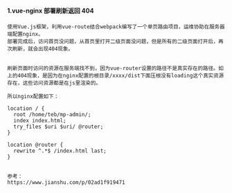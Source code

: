 #### 1.vue-nginx 部署刷新返回 404

    使用Vue.js框架，利用vue-route结合webpack编写了一个单页路由项目，运维协助在服务器端配置nginx。
    部署完成后，访问首页没问题，从首页里打开二级页面没问题，但是所有的二级页面打开后，再次刷新，就会出现404现象。


    刷新页面时访问的资源在服务端找不到，因为vue-router设置的路径不是真实存在的路径。如上的404现象，是因为在nginx配置的根目录/xxxx/dist下面压根没有loading这个真实资源存在，这些访问资源都是在js里渲染的。

    所以nginx配置如下：

    location / {
      root /home/teb/mp-admin/;
      index index.html;
      try_files $uri $uri/ @router;
    }

    location @router {
      rewrite ^.*$ /index.html last;
    }


    参考：
    https://www.jianshu.com/p/02ad1f919471
